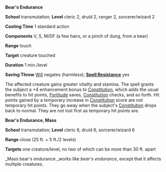  **Bear's Endurance**

**School** transmutation; **Level** cleric 2, druid 2, ranger 2, sorcerer/wizard 2

**Casting Time** 1 standard action

**Components** V, S, M/DF (a few hairs, or a pinch of dung, from a bear)

**Range** touch

**Target** creature touched

**Duration** 1 min./level

**Saving Throw** [Will](../combat.html#_will) negates (harmless); **[Spell Resistance](../glossary.html#_spell-resistance)** yes

The affected creature gains greater vitality and stamina. The spell grants the subject a +4 enhancement bonus to [Constitution](../gettingStarted.html#_constitution), which adds the usual benefits to hit points, [Fortitude](../combat.html#_fortitude) saves, [Constitution](../gettingStarted.html#_constitution) checks, and so forth. Hit points gained by a temporary increase in [Constitution](../gettingStarted.html#_constitution) score are not temporary hit points. They go away when the subject's [Constitution](../gettingStarted.html#_constitution) drops back to normal. They are not lost first as temporary hit points are.

**Bear's Endurance, Mass**

**School** transmutation; **Level** cleric 6, druid 6, sorcerer/wizard 6

**Range** close (25 ft. + 5 ft./2 levels)

**Targets** one creature/level, no two of which can be more than 30 ft. apart

_Mass bear's endurance _works like _bear's endurance_, except that it affects multiple creatures.

